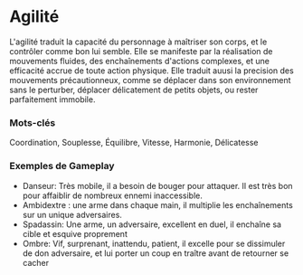 # Agilité

L'agilité traduit la capacité du personnage à maîtriser son corps, et le contrôler comme bon lui semble. Elle se manifeste par la réalisation de mouvements fluides, des enchaînements d'actions complexes, et une efficacité accrue de toute action physique. Elle traduit auusi la precision des mouvements précautionneux, comme se déplacer dans son environnement sans le perturber, déplacer délicatement de petits objets, ou rester parfaitement immobile. 

### Mots-clés

Coordination, Souplesse, Équilibre, Vitesse, Harmonie, Délicatesse

### Exemples de Gameplay

- Danseur: Très mobile, il a besoin de bouger pour attaquer. Il est très bon pour affaiblir de nombreux ennemi inaccessible.
- Ambidextre : une arme dans chaque main, il multiplie les enchaînements sur un unique adversaires.
- Spadassin: Une arme, un adversaire,  excellent en duel, il enchaîne sa cible et esquive proprement
- Ombre: Vif, surprenant, inattendu, patient, il excelle pour se dissimuler de don adversaire, et lui porter un coup en traître avant de retourner se cacher
